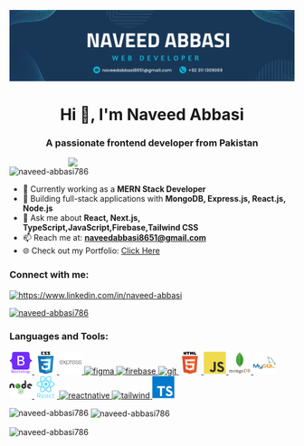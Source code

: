 
![logo](https://github.com/Naveed-Abbasi786/Naveed-Abbasi786/blob/main/banner.png)

<h1 align="center">Hi 👋, I'm Naveed Abbasi</h1>
<h3 align="center">A passionate frontend developer from Pakistan</h3>

<img src='https://encrypted-tbn0.gstatic.com/images?q=tbn:ANd9GcTGx6D2Y4feMpqeouOwctwhuSXcjZMXd3vY5g&s' width='400' al='coding' align='right' />
<p align="left"> <img src="https://komarev.com/ghpvc/?username=naveed-abbasi786&label=Profile%20views&color=0e75b6&style=flat" alt="naveed-abbasi786" /> </p>

- 🔭 Currently working as a **MERN Stack Developer**
- 🚀 Building full-stack applications with **MongoDB, Express.js, React.js, Node.js**
- 💬 Ask me about **React, Next.js, TypeScript,JavaScript,Firebase,Tailwind CSS**
- 📫 Reach me at: **naveedabbasi8651@gmail.com**
- 🌐 Check out my Portfolio: [Click Here](https://github.com/Naveed-Abbasi786/persnol_portfolio.git)


<h3 align="left">Connect with me:</h3>
<p align="left">
<a href="https://linkedin.com/in/https://www.linkedin.com/in/naveed-abbasi" target="blank"><img align="center" src="https://raw.githubusercontent.com/rahuldkjain/github-profile-readme-generator/master/src/images/icons/Social/linked-in-alt.svg" alt="https://www.linkedin.com/in/naveed-abbasi" height="30" width="40" /></a>
</p>
<p align="left"> <a href="https://github.com/ryo-ma/github-profile-trophy"><img src="https://github-profile-trophy.vercel.app/?username=naveed-abbasi786" alt="naveed-abbasi786" /></a> </p>

<h3 align="left">Languages and Tools:</h3>
<p align="left"> <a href="https://getbootstrap.com" target="_blank" rel="noreferrer"> <img src="https://raw.githubusercontent.com/devicons/devicon/master/icons/bootstrap/bootstrap-plain-wordmark.svg" alt="bootstrap" width="40" height="40"/> </a> <a href="https://www.w3schools.com/css/" target="_blank" rel="noreferrer"> <img src="https://raw.githubusercontent.com/devicons/devicon/master/icons/css3/css3-original-wordmark.svg" alt="css3" width="40" height="40"/> </a> <a href="https://expressjs.com" target="_blank" rel="noreferrer"> <img src="https://raw.githubusercontent.com/devicons/devicon/master/icons/express/express-original-wordmark.svg" alt="express" width="40" height="40"/> </a> <a href="https://www.figma.com/" target="_blank" rel="noreferrer"> <img src="https://www.vectorlogo.zone/logos/figma/figma-icon.svg" alt="figma" width="40" height="40"/> </a> <a href="https://firebase.google.com/" target="_blank" rel="noreferrer"> <img src="https://www.vectorlogo.zone/logos/firebase/firebase-icon.svg" alt="firebase" width="40" height="40"/> </a> <a href="https://git-scm.com/" target="_blank" rel="noreferrer"> <img src="https://www.vectorlogo.zone/logos/git-scm/git-scm-icon.svg" alt="git" width="40" height="40"/> </a> <a href="https://www.w3.org/html/" target="_blank" rel="noreferrer"> <img src="https://raw.githubusercontent.com/devicons/devicon/master/icons/html5/html5-original-wordmark.svg" alt="html5" width="40" height="40"/> </a> <a href="https://developer.mozilla.org/en-US/docs/Web/JavaScript" target="_blank" rel="noreferrer"> <img src="https://raw.githubusercontent.com/devicons/devicon/master/icons/javascript/javascript-original.svg" alt="javascript" width="40" height="40"/> </a> <a href="https://www.mongodb.com/" target="_blank" rel="noreferrer"> <img src="https://raw.githubusercontent.com/devicons/devicon/master/icons/mongodb/mongodb-original-wordmark.svg" alt="mongodb" width="40" height="40"/> </a> <a href="https://www.mysql.com/" target="_blank" rel="noreferrer"> <img src="https://raw.githubusercontent.com/devicons/devicon/master/icons/mysql/mysql-original-wordmark.svg" alt="mysql" width="40" height="40"/> </a> <a href="https://nodejs.org" target="_blank" rel="noreferrer"> <img src="https://raw.githubusercontent.com/devicons/devicon/master/icons/nodejs/nodejs-original-wordmark.svg" alt="nodejs" width="40" height="40"/> </a> <a href="https://reactjs.org/" target="_blank" rel="noreferrer"> <img src="https://raw.githubusercontent.com/devicons/devicon/master/icons/react/react-original-wordmark.svg" alt="react" width="40" height="40"/> </a> <a href="https://reactnative.dev/" target="_blank" rel="noreferrer"> <img src="https://reactnative.dev/img/header_logo.svg" alt="reactnative" width="40" height="40"/> </a> <a href="https://tailwindcss.com/" target="_blank" rel="noreferrer"> <img src="https://www.vectorlogo.zone/logos/tailwindcss/tailwindcss-icon.svg" alt="tailwind" width="40" height="40"/> </a> <a href="https://www.typescriptlang.org/" target="_blank" rel="noreferrer"> <img src="https://raw.githubusercontent.com/devicons/devicon/master/icons/typescript/typescript-original.svg" alt="typescript" width="40" height="40"/> </a> </p>

<p><img align="left" src="https://github-readme-stats.vercel.app/api/top-langs?username=naveed-abbasi786&show_icons=true&locale=en&layout=compact" alt="naveed-abbasi786" /></p>

<p>&nbsp;<img align="center" src="https://github-readme-stats.vercel.app/api?username=naveed-abbasi786&show_icons=true&locale=en" alt="naveed-abbasi786" /></p>

<p><img align="center" src="https://github-readme-streak-stats.herokuapp.com/?user=naveed-abbasi786&" alt="naveed-abbasi786" /></p>
